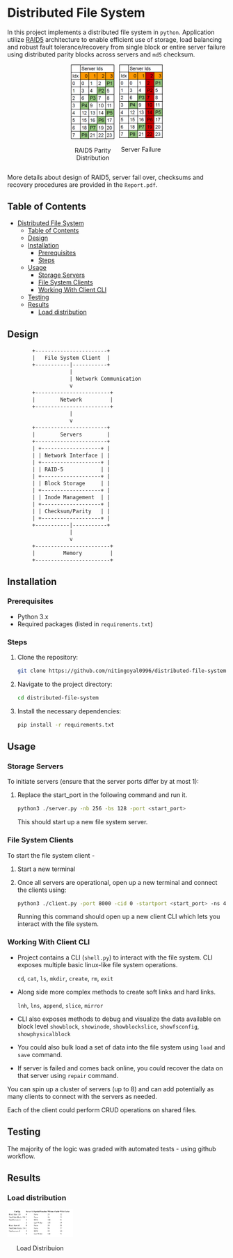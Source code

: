 # Distributed File System

In this project implements a distributed file system in `python`. Application utilize <u>RAID5</u> architecture to enable efficient use of storage, load balancing and robust fault tolerance/recovery from single block or entire server failure using distributed parity blocks across servers and `md5` checksum.

<div style="display: flex; justify-content: center; gap:10px; flex-direction: row;">
    <div align="center" style="max-width: 20%;">
        <img src="images/image-3.png" />
        <p>RAID5 Parity Distribution</p>
    </div>
    <div align="center" style="max-width: 20%;">
        <img src="images/image-4.png" />
        <p>Server Failure</p>
    </div>
</div>

More details about design of RAID5, server fail over, checksums and recovery procedures are provided in the `Report.pdf`.

## Table of Contents

- [Distributed File System](#distributed-file-system)
  - [Table of Contents](#table-of-contents)
  - [Design](#design)
  - [Installation](#installation)
    - [Prerequisites](#prerequisites)
    - [Steps](#steps)
  - [Usage](#usage)
    - [Storage Servers](#storage-servers)
    - [File System Clients](#file-system-clients)
    - [Working With Client CLI](#working-with-client-cli)
  - [Testing](#testing)
  - [Results](#results)
    - [Load distribution](#load-distribution)

## Design

            +-----------------------+
            |   File System Client  |
            +-----------|-----------+
                        |
                        | Network Communication
                        v
            +------------------------+
            |        Network         |
            +------------------------+
                        |
                        v
            +-----------------------+
            |        Servers        |
            +-----------------------+
            | +-------------------+ |
            | | Network Interface | |
            | +-------------------+ |
            | | RAID-5            | |
            | +-------------------+ |
            | | Block Storage     | |
            | +-------------------+ |
            | | Inode Management  | |
            | +-------------------+ |
            | | Checksum/Parity   | |
            | +-------------------+ |
            +-----------|-----------+
                        |
                        v
            +------------------------+
            |         Memory         |
            +------------------------+

## Installation

### Prerequisites

- Python 3.x
- Required packages (listed in `requirements.txt`)

### Steps

1. Clone the repository:

    ```bash
    git clone https://github.com/nitingoyal0996/distributed-file-system.git
    ```

2. Navigate to the project directory:

    ```bash
    cd distributed-file-system
    ```

3. Install the necessary dependencies:

    ```bash
    pip install -r requirements.txt
    ```

## Usage

### Storage Servers

To initiate servers (ensure that the server ports differ by at most 1):

1. Replace the start_port in the following command and run it.

    ```bash
    python3 ./server.py -nb 256 -bs 128 -port <start_port>
    ```

    This should start up a new file system server.

### File System Clients

To start the file system client -

1. Start a new terminal
2. Once all servers are operational, open up a new terminal and connect the clients using:

    ```bash
    python3 ./client.py -port 8000 -cid 0 -startport <start_port> -ns 4 -nb <total_data_blocks>
    ```

    Running this command should open up a new client CLI which lets you interact with the file system.

### Working With Client CLI

- Project contains a CLI (`shell.py`) to interact with the file system. CLI exposes multiple basic linux-like file system operations.

    `cd`, `cat`, `ls`, `mkdir`, `create`, `rm`, `exit`
- Along side more complex methods to create soft links and hard links.

    `lnh`, `lns`, `append`, `slice`, `mirror`

- CLI also exposes methods to debug and visualize the data available on block level
    `showblock`, `showinode`, `showblockslice`, `showfsconfig`, `showphysicalblock`

- You could also bulk load a set of data into the file system using `load` and `save` command.

- If server is failed and comes back online, you could recover the data on that server using `repair` command.

You can spin up a cluster of servers (up to 8) and can add potentially as many clients to connect with the servers as needed.

Each of the client could perform CRUD operations on shared files.

## Testing

The majority of the logic was graded with automated tests - using github workflow.

## Results

### Load distribution 

<div align="center" style="max-width: 30%;">
    <img src="images/image.png" />
    <p>Load Distribuion</p>
</div>
